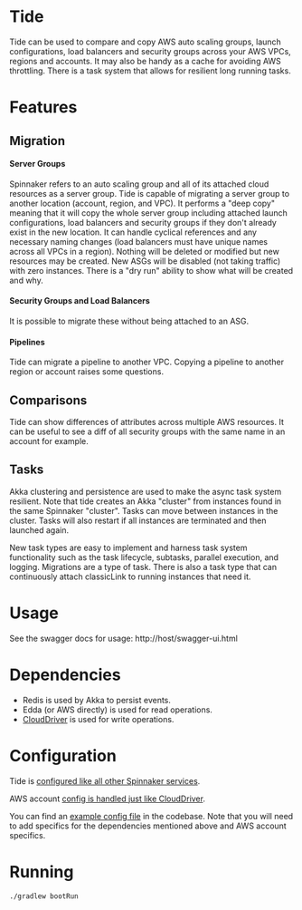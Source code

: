 # Tide

Tide can be used to compare and copy AWS auto scaling groups, launch configurations, load balancers and security groups across your AWS VPCs, regions and accounts. It may also be handy as a cache for avoiding AWS throttling. There is a task system that allows for resilient long running tasks.

# Features

## Migration

#### Server Groups
Spinnaker refers to an auto scaling group and all of its attached cloud resources as a server group. Tide is capable of migrating a server group to another location (account, region, and VPC). It performs a "deep copy" meaning that it will copy  the whole server group including attached launch configurations, load balancers and security groups if they don't already exist in the new location. It can handle cyclical references and any necessary naming changes (load balancers must have unique names across all VPCs in a region). Nothing will be deleted or modified but new resources may be created. New ASGs will be disabled (not taking traffic) with zero instances. There is a "dry run" ability to show what will be created and why.

#### Security Groups and Load Balancers
It is possible to migrate these without being attached to an ASG.

#### Pipelines
Tide can migrate a pipeline to another VPC. Copying a pipeline to another region or account raises some questions.

## Comparisons
Tide can show differences of attributes across multiple AWS resources. It can be useful to see a diff of all security groups with the same name in an account for example.

## Tasks
Akka clustering and persistence are used to make the async task system resilient. Note that tide creates an Akka "cluster" from instances found in the same Spinnaker "cluster". Tasks can move between instances in the cluster. Tasks will also restart if all instances are terminated and then launched again.

New task types are easy to implement and harness task system functionality such as the task lifecycle, subtasks, parallel execution, and logging. Migrations are a type of task. There is also a task type that can continuously attach classicLink to running instances that need it.

# Usage
See the swagger docs for usage:
http://host/swagger-ui.html

# Dependencies

* Redis is used by Akka to persist events.
* Edda (or AWS directly) is used for read operations.
* [CloudDriver](https://github.com/spinnaker/clouddriver) is used for write operations.

# Configuration
Tide is [configured like all other Spinnaker services](http://spinnaker.io/documentation/properties.html).

AWS account [config is handled just like CloudDriver](https://github.com/spinnaker/clouddriver/tree/master/clouddriver-aws).

You can find an [example config file](https://github.com/spinnaker/tide/blob/master/tide-web/config/tide.yml) in the codebase. Note that you will need to add specifics for the dependencies mentioned above and AWS account specifics.

# Running
```./gradlew bootRun```

